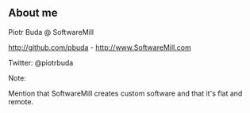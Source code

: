 ## About me

Piotr Buda @ SoftwareMill

http://github.com/pbuda - http://www.SoftwareMill.com

Twitter: @piotrbuda

Note:

Mention that SoftwareMill creates custom software and that it's flat and remote.
